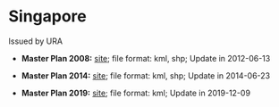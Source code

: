 # Singapore

Issued by URA

- **Master Plan 2008:** [site](https://data.gov.sg/dataset/mp08-land-use); file format: kml, shp; Update in 2012-06-13

- **Master Plan 2014:** [site](https://data.gov.sg/dataset/master-plan-2014-land-use); file format: kml, shp; Update in 2014-06-23

- **Master Plan 2019:** [site](https://data.gov.sg/dataset/master-plan-2019-land-use-layer); file format: kml; Update in 2019-12-09